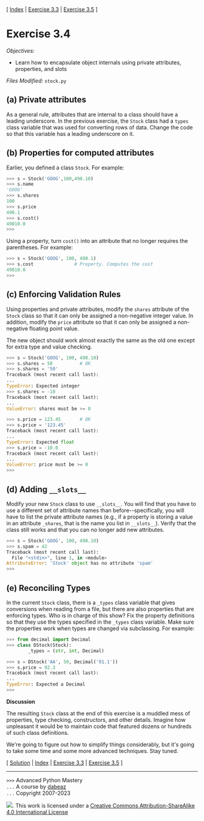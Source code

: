 \[ [Index](index.md) | [Exercise 3.3](ex3_3.md) | [Exercise 3.5](ex3_5.md) \]

# Exercise 3.4

*Objectives:*

- Learn how to encapsulate object internals using private
  attributes, properties, and slots

*Files Modified:* `stock.py`

## (a) Private attributes

As a general rule, attributes that are internal to a class should have a leading underscore.
In the previous exercise, the `Stock` class had a `types` class variable that was
used for converting rows of data.  Change the code so that this variable has a leading
underscore on it.

## (b) Properties for computed attributes

Earlier, you defined a class `Stock`.  For example:

```python
>>> s = Stock('GOOG',100,490.10)
>>> s.name
'GOOG'
>>> s.shares
100
>>> s.price
490.1
>>> s.cost()
49010.0
>>>
```

Using a property, turn `cost()` into an attribute that no longer requires the parentheses.   For example:

```python
>>> s = Stock('GOOG', 100, 490.1)
>>> s.cost               # Property. Computes the cost
49010.0
>>> 
```

## (c) Enforcing Validation Rules

Using properties and private attributes, modify the `shares` attribute
of the `Stock` class so that it can only be assigned a non-negative
integer value.    In addition, modify the `price` attribute so that it
can only be assigned a non-negative floating point value.

The new object should work almost exactly the same as
the old one except for extra type and value checking.

```python
>>> s = Stock('GOOG', 100, 490.10)
>>> s.shares = 50          # OK
>>> s.shares = '50'
Traceback (most recent call last):
...
TypeError: Expected integer
>>> s.shares = -10
Traceback (most recent call last):
...
ValueError: shares must be >= 0

>>> s.price = 123.45       # OK
>>> s.price = '123.45'
Traceback (most recent call last):
...
TypeError: Expected float
>>> s.price = -10.0
Traceback (most recent call last):
...
ValueError: price must be >= 0
>>>
```

## (d) Adding `__slots__`

Modify your new `Stock` class to use `__slots__`.  You will find that
you have to use a different set of attribute names than
before--specifically, you will have to list the private attribute
names (e.g., if a property is storing a value in an attribute
`_shares`, that is the name you list in `__slots__`).  Verify that the
class still works and that you can no longer add new attributes.

```python
>>> s = Stock('GOOG', 100, 490.10)
>>> s.spam = 42
Traceback (most recent call last):
  File "<stdin>", line 1, in <module>
AttributeError: 'Stock' object has no attribute 'spam'
>>>
```

## (e) Reconciling Types

In the current `Stock` class, there is a `_types` class variable
that gives conversions when reading from a file, but there are also
properties that are enforcing types.  Who is in charge of this show?
Fix the property definitions so that they use the types specified
in the `_types` class variable.  Make sure the properties work
when types are changed via subclassing.   For example:

```python
>>> from decimal import Decimal
>>> class DStock(Stock):
        _types = (str, int, Decimal)

>>> s = DStock('AA', 50, Decimal('91.1'))
>>> s.price = 92.3
Traceback (most recent call last):
...
TypeError: Expected a Decimal
>>> 
```

**Discussion**

The resulting `Stock` class at the end of this exercise is a muddled
mess of properties, type checking, constructors, and other details.
Imagine how unpleasant it would be to maintain code that featured
dozens or hundreds of such class definitions.

We're going to figure out how to simplify things considerably, but it's
going to take some time and some more advanced techniques. Stay tuned.

\[ [Solution](soln3_4.md) | [Index](index.md) | [Exercise 3.3](ex3_3.md) | [Exercise 3.5](ex3_5.md) \]

----
`>>>` Advanced Python Mastery  
`...` A course by [dabeaz](https://www.dabeaz.com)  
`...` Copyright 2007-2023  

![](https://i.creativecommons.org/l/by-sa/4.0/88x31.png). This work is licensed under a [Creative Commons Attribution-ShareAlike 4.0 International License](http://creativecommons.org/licenses/by-sa/4.0/)
